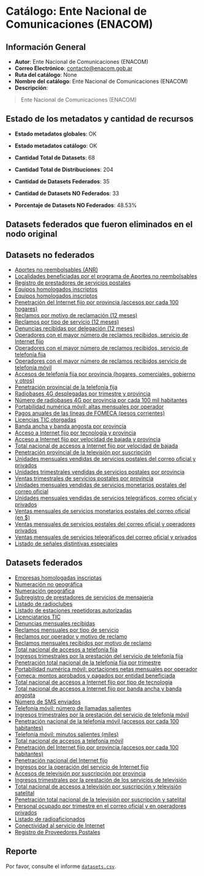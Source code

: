 
# Catálogo: Ente Nacional de Comunicaciones (ENACOM)

## Información General

- **Autor**: Ente Nacional de Comunicaciones (ENACOM)
- **Correo Electrónico**: contacto@enacom.gob.ar
- **Ruta del catálogo**: None
- **Nombre del catálogo**: Ente Nacional de Comunicaciones (ENACOM)
- **Descripción**:

> Ente Nacional de Comunicaciones (ENACOM)

## Estado de los metadatos y cantidad de recursos

- **Estado metadatos globales**: OK
- **Estado metadatos catálogo**: OK
- **Cantidad Total de Datasets**: 68
- **Cantidad Total de Distribuciones**: 204

- **Cantidad de Datasets Federados**: 35
- **Cantidad de Datasets NO Federados**: 33
- **Porcentaje de Datasets NO Federados**: 48.53%

## Datasets federados que fueron eliminados en el nodo original



## Datasets no federados

- [Aportes no reembolsables (ANR)](None)
- [Localidades beneficiadas por el programa de Aportes no reembolsables](None)
- [Registro de prestadores de servicios postales](None)
- [Equipos homologados inscriptos](None)
- [Equipos homologados inscriptos](None)
- [Penetración del Internet fijo por provincia (accesos por cada 100 hogares)](None)
- [Reclamos por motivo de reclamación (12 meses)](None)
- [Reclamos por tipo de servicio (12 meses)](None)
- [Denuncias recibidas por delegación (12 meses)](None)
- [Operadores con el mayor número de reclamos recibidos, servicio de Internet fijo](None)
- [Operadores con el mayor número de reclamos recibidos, servicio de telefonía fija](None)
- [Operadores con el mayor número de reclamos recibidos,servicio de telefonía móvil](None)
- [Accesos de telefonía fija por provincia (hogares, comerciales, gobierno y otros)](None)
- [Penetración provincial de la telefonía fija](None)
- [Radiobases 4G desplegadas por trimestre y provincia](None)
- [Número de radiobases 4G por provincia por cada 100 mil habitantes](None)
- [Portabilidad numérica móvil: altas mensuales por operador](None)
- [Pagos anuales de las líneas de FOMECA (pesos corrientes)](None)
- [Licencias TIC otorgadas](None)
- [Banda ancha y banda angosta por provincia](None)
- [Acceso a Internet fijo por tecnología y provincia](None)
- [Acceso a Internet fijo por velocidad de bajada y provincia](None)
- [Total nacional de accesos a Internet fijo por velocidad de bajada](None)
- [Penetración provincial de la televisión por suscripción](None)
- [Unidades mensuales vendidas de servicios postales del correo oficial y privados](None)
- [Unidades trimestrales vendidas de servicios postales por provincia](None)
- [Ventas trimestrales de servicios postales por provincia](None)
- [Unidades mensuales vendidas de servicios monetarios postales del correo oficial](None)
- [Unidades mensuales vendidas de servicios telegráficos, correo oficial y privados](None)
- [Ventas mensuales de servicios monetarios postales del correo oficial (en $)](None)
- [Ventas mensuales de servicios postales del correo oficial y operadores privados](None)
- [Ventas mensuales de servicios telegráficos del correo oficial y privados](None)
- [Listado de señales distintivas especiales](None)

## Datasets federados

- [Empresas homologadas inscriptas](None)
- [Numeración no geográfica](None)
- [Numeración geográfica](None)
- [Subregistro de prestadores de servicios de mensajería](None)
- [Listado de radioclubes](None)
- [Listado de estaciones repetidoras autorizadas](None)
- [Licenciatarios TIC](None)
- [Denuncias mensuales recibidas](None)
- [Reclamos mensuales por tipo de servicio](None)
- [Reclamos por operador y motivo de reclamo](None)
- [Reclamos mensuales recibidos por motivo de reclamo](None)
- [Total nacional de accesos a telefonía fija](None)
- [Ingresos trimestrales por la prestación del servicio de telefonía fija](None)
- [Penetración total nacional de la telefonía fija por trimestre](None)
- [Portabilidad numérica móvil: portaciones netas mensuales por operador](None)
- [Fomeca: montos aprobados y pagados por entidad beneficiada](None)
- [Total nacional de accesos a Internet fijo por tipo de tecnología](None)
- [Total nacional de accesos a Internet fijo por banda ancha y banda angosta](None)
- [Número de SMS enviados](None)
- [Telefonía móvil: número de llamadas salientes](None)
- [Ingresos trimestrales por la prestación del servicio de telefonía móvil](None)
- [Penetración nacional de la telefonía móvil (accesos por cada 100 habitantes)](None)
- [Telefonía móvil: minutos salientes (miles)](None)
- [Total nacional de accesos a telefonía móvil](None)
- [Penetración del Internet fijo por provincia (accesos por cada 100 habitantes)](None)
- [Penetración nacional del Internet fijo](None)
- [Ingresos por la operación del servicio de Internet fijo](None)
- [Accesos de televisión por suscripción por provincia](None)
- [Ingresos trimestrales por la prestación de los servicios de televisión](None)
- [Total nacional de accesos a televisión por suscripción y televisión satelital](None)
- [Penetración total nacional de la televisión por suscripción y satelital](None)
- [Personal ocupado por trimestre en el correo oficial y en operadores privados](None)
- [Listado de radioaficionados](None)
- [Conectividad al servicio de Internet](None)
- [Registro de Proveedores Postales](None)

## Reporte

Por favor, consulte el informe [`datasets.csv`](datasets.csv).
